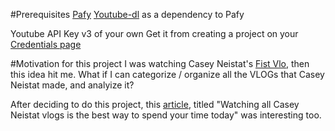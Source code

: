 #Prerequisites
[Pafy](https://pypi.org/project/pafy/0.5.5/)
[Youtube-dl](https://pypi.org/project/youtube_dl/2020.3.8/) as a dependency to Pafy

Youtube API Key v3 of your own
Get it from creating a project on your [Credentials page](https://console.developers.google.com/apis/credentials)

#Motivation for this project
I was watching Casey Neistat's [Fist Vlo](https://www.youtube.com/watch?v=gnHCw87Enq4&list=PLTHOlLMWEwVy52FUngq91krMkQDQBagYw), then this idea hit me.
What if I can categorize / organize all the VLOGs that Casey Neistat made, and analyize it?

After deciding to do this project, this [article](https://thenextweb.com/shareables/2016/12/08/casey-neistat-forever/), titled "Watching all Casey Neistat vlogs is the best way to spend your time today" was interesting too.
